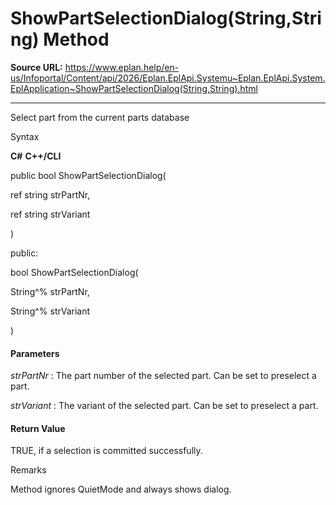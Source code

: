 # ShowPartSelectionDialog(String,String) Method

**Source URL:** https://www.eplan.help/en-us/Infoportal/Content/api/2026/Eplan.EplApi.Systemu~Eplan.EplApi.System.EplApplication~ShowPartSelectionDialog(String,String).html

---

Select part from the current parts database

Syntax

**C#**
**C++/CLI**


public bool ShowPartSelectionDialog( 

   ref string strPartNr,

   ref string strVariant

)

public:

bool ShowPartSelectionDialog( 

   String^% strPartNr,

   String^% strVariant

)


#### Parameters

*strPartNr*
:   The part number of the selected part. Can be set to preselect a part.

*strVariant*
:   The variant of the selected part. Can be set to preselect a part.

#### Return Value

TRUE, if a selection is committed successfully.

Remarks

Method ignores QuietMode and always shows dialog.
